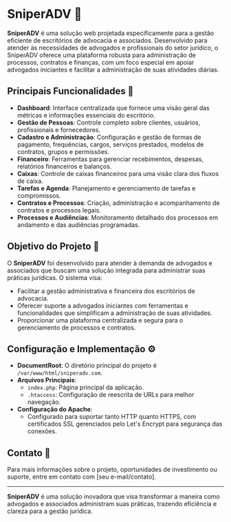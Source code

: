 # SniperADV 🚀

**SniperADV** é uma solução web projetada especificamente para a gestão eficiente de escritórios de advocacia e associados. Desenvolvido para atender às necessidades de advogados e profissionais do setor jurídico, o SniperADV oferece uma plataforma robusta para administração de processos, contratos e finanças, com um foco especial em apoiar advogados iniciantes e facilitar a administração de suas atividades diárias.

## Principais Funcionalidades 🌟

- **Dashboard**: Interface centralizada que fornece uma visão geral das métricas e informações essenciais do escritório.
- **Gestão de Pessoas**: Controle completo sobre clientes, usuários, profissionais e fornecedores.
- **Cadastro e Administração**: Configuração e gestão de formas de pagamento, frequências, cargos, serviços prestados, modelos de contratos, grupos e permissões.
- **Financeiro**: Ferramentas para gerenciar recebimentos, despesas, relatórios financeiros e balanços.
- **Caixas**: Controle de caixas financeiros para uma visão clara dos fluxos de caixa.
- **Tarefas e Agenda**: Planejamento e gerenciamento de tarefas e compromissos.
- **Contratos e Processos**: Criação, administração e acompanhamento de contratos e processos legais.
- **Processos e Audiências**: Monitoramento detalhado dos processos em andamento e das audiências programadas.

## Objetivo do Projeto 🎯

O **SniperADV** foi desenvolvido para atender à demanda de advogados e associados que buscam uma solução integrada para administrar suas práticas jurídicas. O sistema visa:

- Facilitar a gestão administrativa e financeira dos escritórios de advocacia.
- Oferecer suporte a advogados iniciantes com ferramentas e funcionalidades que simplificam a administração de suas atividades.
- Proporcionar uma plataforma centralizada e segura para o gerenciamento de processos e contratos.

## Configuração e Implementação ⚙️

- **DocumentRoot**: O diretório principal do projeto é `/var/www/html/sniperadv.com`.
- **Arquivos Principais**:
  - `index.php`: Página principal da aplicação.
  - `.htaccess`: Configuração de reescrita de URLs para melhor navegação.
- **Configuração do Apache**:
  - Configurado para suportar tanto HTTP quanto HTTPS, com certificados SSL gerenciados pelo Let's Encrypt para segurança das conexões.

## Contato 📧

Para mais informações sobre o projeto, oportunidades de investimento ou suporte, entre em contato com [seu e-mail/contato].

---

**SniperADV** é uma solução inovadora que visa transformar a maneira como advogados e associados administram suas práticas, trazendo eficiência e clareza para a gestão jurídica.

